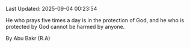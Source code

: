 Last Updated: 2025-09-04 00:23:54

He who prays five times a day is in the protection of God, and he who is protected by God cannot be harmed by anyone.

By Abu Bakr (R.A)